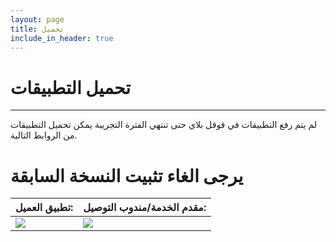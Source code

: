 ```yaml
---
layout: page
title: تحميل
include_in_header: true
---
```


# تحميل التطبيقات
-----
لم يتم رفع التطبيقات في قوقل بلاي حتى تنتهي الفترة التجريبة يمكن تحميل التطبيقات من الروابط التالية.
<br>

# يرجى الغاء تثبيت النسخة السابقة


| **تطبيق العميل:**  | **مقدم الخدمة/مندوب التوصيل:**   |
| ------------- | ------------- |
| <a id="raw-url" target="_blank" href="http://ersalye.github.io/ersal.apk"><img src="http://ersalye.github.io/assets/playstore.png" /></a>  | <a id="raw-url" target="_blank" href="http://ersalye.github.io/apps/seller.apk"><img src="http://ersalye.github.io/assets/playstore.png" /></a> |


